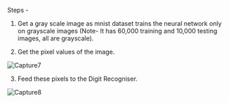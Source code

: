 Steps - 

1. Get a gray scale image as mnist dataset trains the neural network only on grayscale images (Note- It has 60,000 training and 10,000 testing images, all are grayscale).

2. Get the pixel values of the image.

![Capture7](https://user-images.githubusercontent.com/48641595/107124047-60fe6f00-68c7-11eb-9550-a0ff58190932.JPG)

3. Feed these pixels to the Digit Recogniser.

![Capture8](https://user-images.githubusercontent.com/48641595/107124113-d8340300-68c7-11eb-8872-fb590b00c0f2.JPG)

